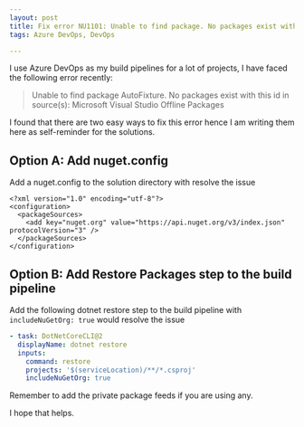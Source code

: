 ```yaml
---
layout: post
title: Fix error NU1101: Unable to find package. No packages exist with this id in source(s): Microsoft Visual Studio Offline Packages
tags: Azure DevOps, DevOps

---
```


I use Azure DevOps as my build pipelines for a lot of projects, I have faced the following error recently:

> Unable to find package AutoFixture. No packages exist with this id in source(s): Microsoft Visual Studio Offline Packages

I found that there are two easy ways to fix this error hence I am writing them here as self-reminder for the solutions.

## Option A: Add nuget.config

Add a nuget.config to the solution directory with resolve the issue
```
<?xml version="1.0" encoding="utf-8"?>
<configuration>
  <packageSources>
    <add key="nuget.org" value="https://api.nuget.org/v3/index.json" protocolVersion="3" />
  </packageSources>
</configuration>
```

## Option B: Add Restore Packages step to the build pipeline

Add the following dotnet restore step to the build pipeline with `includeNuGetOrg: true` would resolve the issue
```yaml
- task: DotNetCoreCLI@2
  displayName: dotnet restore
  inputs:
    command: restore
    projects: '$(serviceLocation)/**/*.csproj'
    includeNuGetOrg: true
```

Remember to add the private package feeds if you are using any.

I hope that helps.

